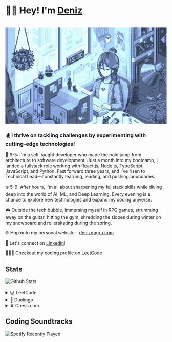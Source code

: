 <div align="left">
    <h1>👋🏻 Hey! I'm <a href="denizdogru.com" target="_blank">Deniz</a></h1>
    <br/>
    <img src="./gif/pixel-dev.gif" height="300px" width="auto">
<div>

<div align="left">
<h3>🏂 I thrive on tackling challenges by experimenting with cutting-edge technologies!</h3>

💼 9-5: I'm a self-taught developer who made the bold jump from architecture to software development. Just a month into my bootcamp, I landed a fullstack role working with React.js, Node.js, TypeScript, JavaScript, and Python. Fast forward three years, and I've risen to Technical Lead—constantly learning, leading, and pushing boundaries.

❄️ 5-9: After hours, I'm all about sharpening my fullstack skills while diving deep into the world of AI, ML, and Deep Learning. Every evening is a chance to explore new technologies and expand my coding universe.

🎮 Outside the tech bubble, immersing myself in RPG games, strumming away on the guitar, hitting the gym, shredding the slopes during winter on my snowboard and rollerskating during the spring.

🌐 Hop onto my personal website - [denizdogru.com](https://denizdogru.com)

💼 Let's connect on [LinkedIn](https://linkedin.com/in/denizdogru)!

👩🏻‍💻 Checkout my coding profile on [LeetCode](https://leetcode.com/denizdogru)
</div>

## Stats
<div>
    <img src="https://github-readme-stats.vercel.app/api?username=denizdogruDEV&border_radius=10px&title_color=4a738d&text_color=4a738d&show_icons=true&bg_color=45,B3DAF1,D6EAF8&icon_color=9aeefa&hide_border=true&rank_icon=github" alt="Github Stats">
     <br />
    <br />
    <details>
        <summary>
            💻 LeetCode
        </summary>
        <br />
        <img src="https://leetcard.jacoblin.cool/denizdogru?theme=nord&font=Noto%20Sans&ext=activity" alt="LeetCode Badges">
    </details>
    <details>
        <summary>
        🦉 Duolingo
        </summary>
    <br />
    <img src="https://duolingo-stats-card.vercel.app/api?username=Deniz_dogru&sort=xp" alt="Duolingo Stats">
    </details>
    <details>
  <summary>
    ♛ Chess.com
  </summary>
  <br />
  <!--START_SECTION:chessStats-->

  <!--END_SECTION:chessStats-->
</details>

</div>

## Coding Soundtracks
<div>
    <img src="https://spotify-recently-played-readme.vercel.app/api?user=11100330735" alt="Spotify Recently Played">
</div>
